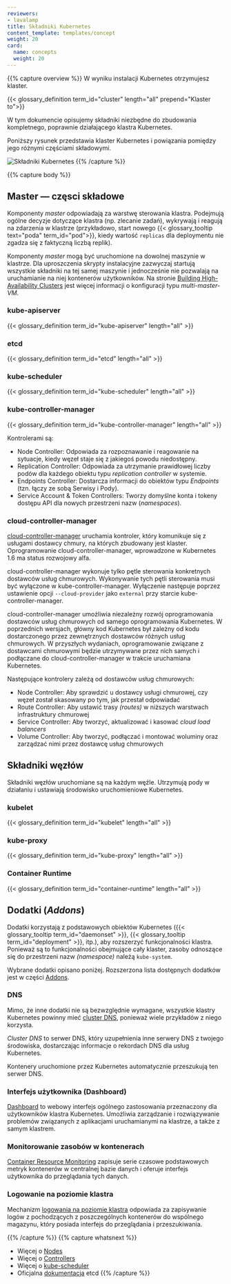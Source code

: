 ```yaml
---
reviewers:
- lavalamp
title: Składniki Kubernetes
content_template: templates/concept
weight: 20
card: 
  name: concepts
  weight: 20
---
```


{{% capture overview %}}
W wyniku instalacji Kubernetes otrzymujesz klaster.

{{< glossary_definition term_id="cluster" length="all" prepend="Klaster to">}}

W tym dokumencie opisujemy składniki niezbędne do zbudowania kompletnego, poprawnie działającego klastra Kubernetes.

Poniższy rysunek przedstawia klaster Kubernetes i powiązania pomiędzy jego różnymi częściami składowymi.

![Składniki Kubernetes](/images/docs/components-of-kubernetes.png)
{{% /capture %}}

{{% capture body %}}
## Master — częsci składowe

Komponenty *master* odpowiadają za warstwę sterowania klastra. Podejmują ogólne decyzje dotyczące klastra (np. zlecanie zadań), wykrywają i reagują na zdarzenia w klastrze (przykładowo, start nowego {{< glossary_tooltip text="poda" term_id="pod">}}, kiedy wartość `replicas` dla deploymentu nie zgadza się z faktyczną liczbą replik).

Komponenty *master* mogą być uruchomione na dowolnej maszynie w klastrze. Dla uproszczenia skrypty instalacyjne zazwyczaj startują wszystkie składniki na tej samej maszynie i jednocześnie nie pozwalają na uruchamianie na niej kontenerów użytkowników. Na stronie [Building High-Availability Clusters](/docs/admin/high-availability/) jest więcej informacji o konfiguracji typu *multi-master-VM*.

### kube-apiserver

{{< glossary_definition term_id="kube-apiserver" length="all" >}}

### etcd

{{< glossary_definition term_id="etcd" length="all" >}}

### kube-scheduler

{{< glossary_definition term_id="kube-scheduler" length="all" >}}

### kube-controller-manager

{{< glossary_definition term_id="kube-controller-manager" length="all" >}}

Kontrolerami są:

* Node Controller: Odpowiada za rozpoznawanie i reagowanie na sytuacje, kiedy węzeł staje się z jakiegoś powodu niedostępny.
* Replication Controller: Odpowiada za utrzymanie prawidłowej liczby podów dla każdego obiektu typu *replication controller* w systemie.
* Endpoints Controller: Dostarcza informacji do obiektów typu *Endpoints* (tzn. łączy ze sobą Serwisy i Pody).
* Service Account & Token Controllers: Tworzy domyślne konta i tokeny dostępu API dla nowych przestrzeni nazw (*namespaces*).

### cloud-controller-manager

[cloud-controller-manager](/docs/tasks/administer-cluster/running-cloud-controller/) uruchamia kontroler, który komunikuje się z usługami dostawcy chmury, na których zbudowany jest klaster. Oprogramowanie cloud-controller-manager, wprowadzone w Kubernetes 1.6 ma status rozwojowy alfa.

cloud-controller-manager wykonuje tylko pętle sterowania konkretnych dostawców usług chmurowych. Wykonywanie tych pętli sterowania musi być wyłączone w kube-controller-manager. Wyłączenie następuje poprzez ustawienie opcji `--cloud-provider` jako `external` przy starcie kube-controller-manager.

cloud-controller-manager umożliwia niezależny rozwój oprogramowania dostawców usług chmurowych od samego oprogramowania Kubernetes. W poprzednich wersjach, główny kod Kubernetes był zależny od kodu dostarczonego przez zewnętrznych dostawców różnych usług chmurowych. W przyszłych wydaniach, oprogramowanie związane z dostawcami chmurowymi będzie utrzymywane przez nich samych i podłączane do cloud-controller-manager w trakcie uruchamiana Kubernetes.

Następujące kontrolery zależą od dostawców usług chmurowych:

  * Node Controller: Aby sprawdzić u dostawcy usługi chmurowej, czy węzeł został skasowany po tym, jak przestał odpowiadać
  * Route Controller: Aby ustawić trasy *(routes)* w niższych warstwach infrastruktury chmurowej
  * Service Controller: Aby tworzyć, aktualizować i kasować *cloud load balancers*
  * Volume Controller: Aby tworzyć, podłączać i montować woluminy oraz zarządzać nimi przez dostawcę usług chmurowych

## Składniki węzłów

Składniki węzłów uruchomiane są na każdym węźle. Utrzymują pody w działaniu i ustawiają środowisko uruchomieniowe Kubernetes.

### kubelet

{{< glossary_definition term_id="kubelet" length="all" >}}

### kube-proxy

{{< glossary_definition term_id="kube-proxy" length="all" >}}

### Container Runtime

{{< glossary_definition term_id="container-runtime" length="all" >}}

## Dodatki (*Addons*)

Dodatki korzystają z podstawowych obiektów Kubernetes ({{< glossary_tooltip term_id="daemonset" >}}, {{< glossary_tooltip term_id="deployment" >}}, itp.), aby rozszerzyć funkcjonalności klastra. Ponieważ są to funkcjonalności obejmujące cały klaster, zasoby odnoszące się do przestrzeni nazw *(namespace)* należą `kube-system`.

Wybrane dodatki opisano poniżej. Rozszerzona lista dostępnych dodatków jest w części [Addons](/docs/concepts/cluster-administration/addons/).

### DNS

Mimo, że inne dodatki nie są bezwzględnie wymagane, wszystkie klastry Kubernetes powinny mieć [cluster DNS](/docs/concepts/services-networking/dns-pod-service/), ponieważ wiele przykładów z niego korzysta.

*Cluster DNS* to serwer DNS, który uzupełnienia inne serwery DNS z twojego środowiska, dostarczając informacje o rekordach DNS dla usług Kubernetes.

Kontenery uruchomione przez Kubernetes automatycznie przeszukują ten serwer DNS.

### Interfejs użytkownika (Dashboard)

[Dashboard](/docs/tasks/access-application-cluster/web-ui-dashboard/) to webowy interfejs ogólnego zastosowania przeznaczony dla użytkowników klastra Kubernetes. Umożliwia zarządzanie i rozwiązywanie problemów związanych z aplikacjami uruchamianymi na klastrze, a także z samym klastrem.

### Monitorowanie zasobów w kontenerach

[Container Resource Monitoring](/docs/tasks/debug-application-cluster/resource-usage-monitoring/) zapisuje serie czasowe podstawowych metryk kontenerów w centralnej bazie danych i oferuje interfejs użytkownika do przeglądania tych danych.

### Logowanie na poziomie klastra

Mechanizm [logowania na poziomie klastra](/docs/concepts/cluster-administration/logging/) odpowiada za zapisywanie logów z pochodzących z poszczególnych kontenerów do wspólnego magazynu, który posiada interfejs do przeglądania i przeszukiwania.

{{% /capture %}}
{{% capture whatsnext %}}
* Więcej o [Nodes](/docs/concepts/architecture/nodes/)
* Więcej o [Controllers](/docs/concepts/architecture/controller/)
* Więcej o [kube-scheduler](/docs/concepts/scheduling/kube-scheduler/)
* Oficjalna [dokumentacja](https://etcd.io/docs/) etcd
{{% /capture %}}
